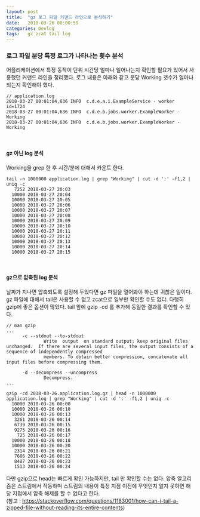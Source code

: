 ```yaml
---
layout: post
title:  "gz 로그 파일 커맨드 라인으로 분석하기"
date:   2018-03-26 00:00:59
categories: Devlog
tags:   gz zcat tail log 
---
```


### 로그 파일 분당 특정 로그가 나타나는 횟수 분석
어플리케이션에서 특정 동작이 단위 시간당 얼마나 일어나는지 확인할 필요가 있어서 사용했던 커맨드 라인을 정리했다.
로그 내용은 아래와 같고 분당 Working 갯수가 얼마나 되는지 확인해야 했다.

```
// application.log
2018-03-27 00:01:04,636 INFO  c.d.e.a.i.ExampleService - worker id=1724
2018-03-27 00:01:04,636 INFO  c.d.e.b.jobs.worker.ExampleWorker - Working
2018-03-27 00:01:04,636 INFO  c.d.e.b.jobs.worker.ExampleWorker - Working
```

<br/>

#### gz 아닌 log 분석
Working을 grep 한 후 시간/분에 대해서 카운트 한다. 

```
tail -n 1000000 application.log | grep "Working" | cut -d ':' -f1,2 | uniq -c
   7252 2018-03-27 20:03
  10000 2018-03-27 20:04
  10000 2018-03-27 20:05
  10000 2018-03-27 20:06
  10000 2018-03-27 20:07
  10000 2018-03-27 20:08
  10000 2018-03-27 20:09
  10000 2018-03-27 20:10
  10000 2018-03-27 20:11
  10000 2018-03-27 20:12
  10000 2018-03-27 20:13
  10000 2018-03-27 20:14
  10000 2018-03-27 20:15
```

<br/>

#### gz으로 압축된 log 분석
날짜가 지나면 압축되도록 설정해 두었다면 gz 파일을 열어봐야 하는데 귀찮은 일이다. gz 파일에 대해서 tail은 사용할 수 없고 zcat으로 일부만 확인할 수도 없댜. 
다행히 gzip에 좋은 옵션이 많았다. tail 앞에 gzip -cd 를 추가해 동일한 결과를 확인할 수 있다.
```
// man gzip
... 
      -c --stdout --to-stdout
              Write  output  on standard output; keep original files unchanged.  If there are several input files, the output consists of a sequence of independently compressed
              members. To obtain better compression, concatenate all input files before compressing them.

      -d --decompress --uncompress
              Decompress.
...
```


```
gzip -cd 2018-03-26.application.log.gz | head -n 1000000 application.log | grep "Working" | cut -d ':' -f1,2 | uniq -c
  10000 2018-03-26 00:00
  10000 2018-03-26 00:10
  10000 2018-03-26 00:13
   3261 2018-03-26 00:14
   6739 2018-03-26 00:15
   9275 2018-03-26 00:16
    725 2018-03-26 00:17
  10000 2018-03-26 00:18
  10000 2018-03-26 00:20
   2314 2018-03-26 00:21
   7686 2018-03-26 00:22
   8487 2018-03-26 00:23
   1513 2018-03-26 00:24
```

다만 gzip으로 head는 빠르게 확인 가능하지만, tail 만 확인할 수는 없다. 압축 알고리즘은 스트림에서 작동하며 스트림의 내용이 특정 지점 이전에 무엇인지 알지 못하면 해당 지점에서 압축 해제를 할 수 없다고 한다. <br/>
(참고 : https://stackoverflow.com/questions/1183001/how-can-i-tail-a-zipped-file-without-reading-its-entire-contents)

